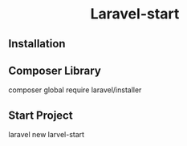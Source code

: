 <h1 align="center"> Laravel-start </h1>

<h2>Installation</h2>

## Composer Library
composer global require laravel/installer
## Start Project
laravel new larvel-start




